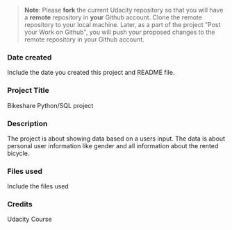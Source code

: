>**Note**: Please **fork** the current Udacity repository so that you will have a **remote** repository in **your** Github account. Clone the remote repository to your local machine. Later, as a part of the project "Post your Work on Github", you will push your proposed changes to the remote repository in your Github account.

### Date created
Include the date you created this project and README file.

### Project Title
Bikeshare Python/SQL project

### Description
The project is about showing data based on a users input. The data is about personal user information like gender and all information about the rented bicycle.

### Files used
Include the files used

### Credits
Udacity Course
